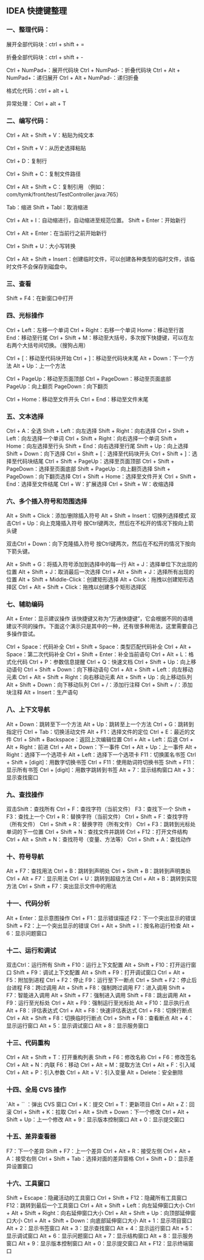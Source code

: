 ## IDEA 快捷键整理

### 一、整理代码：

展开全部代码块：ctrl + shift + =

折叠全部代码块：ctrl + shift + -

Ctrl + NumPad+：展开代码块
Ctrl + NumPad-：折叠代码块
Ctrl + Alt + NumPad+：递归展开
Ctrl + Alt + NumPad-：递归折叠

格式化代码：ctrl + alt + L

异常处理： Ctrl + alt + T



### 二、编写代码：

Ctrl + Alt + Shift + V：粘贴为纯文本

Ctrl + Shift + V：从历史选择粘贴

Ctrl + D：复制行

Ctrl + Shift + C：复制文件路径

Ctrl + Alt + Shift + C：复制引用 （例如：com/tymk/front/test/TestController.java:765）

Tab：缩进
Shift + Tabl：取消缩进

Ctrl + Alt + I：自动缩进行，自动缩进至规范位置。
Shift + Enter：开始新行

Ctrl + Alt + Enter：在当前行之前开始新行

Ctrl + Shift + U：大小写转换

Ctrl + Alt + Shift + Insert：创建临时文件，可以创建各种类型的临时文件，该临时文件不会保存到磁盘中。



### 三、查看

Shift + F4：在新窗口中打开



### 四、光标操作

Ctrl + Left：左移一个单词
Ctrl + Right：右移一个单词
Home：移动至行首
End：移动至行尾
Ctrl + Shift + M：移动至大括号，多次按下快捷键，可以在左右两个大括号间切换。（搜狗占用）

Ctrl + [：移动至代码块开始
Ctrl + ]：移动至代码块末尾
Alt + Down：下一个方法
Alt + Up：上一个方法

Ctrl + PageUp：移动至页面顶部
Ctrl + PageDown：移动至页面底部
PageUp：向上翻页
PageDown：向下翻页

Ctrl + Home：移动至文件开头
Ctrl + End：移动至文件末尾



### 五、文本选择

Ctrl + A：全选
Shift + Left：向左选择
Shift + Right：向右选择
Ctrl + Shift + Left：向左选择一个单词
Ctrl + Shift + Right：向右选择一个单词
Shift + Home：向左选择至行头
Shift + End：向右选择至行尾
Shift + Up：向上选择
Shift + Down：向下选择
Ctrl + Shift + [：选择至代码块开头
Ctrl + Shift + ]：选择至代码块结尾
Ctrl + Shift + PageUp：选择至页面顶部
Ctrl + Shift + PageDown：选择至页面底部
Shift + PageUp：向上翻页选择
Shift + PageDown：向下翻页选择
Ctrl + Shift + Home：选择至文件开关
Ctrl + Shift + End：选择至文件结尾
Ctrl + W：扩展选择
Ctrl + Shift + W：收缩选择



### 六、多个插入符号和范围选择

Alt + Shift + Click：添加/删除插入符号
Alt + Shift + Insert：切换列选择模式
双击Ctrl + Up：向上克隆插入符号
按Ctrl键两次，然后在不松开的情况下按向上箭头键

双击Ctrl + Down：向下克隆插入符号
按Ctrl键两次，然后在不松开的情况下按向下箭头键。

Alt + Shift + G：将插入符号添加到选择中的每一行
Alt + J：选择单位下次出现的位置
Alt + Shift + J：取消最后一次选择
Ctrl + Alt + Shift + J：选择所有出现的位置
Alt + Shift + Middle-Click：创建矩形选择
Alt + Click：拖拽以创建矩形选择区
Ctrl + Alt + Shift + Click：拖拽以创建多个矩形选择区

### 七、辅助编码

Alt + Enter：显示建议操作
该快捷键又称为“万通快捷键”，它会根据不同的语境建议不同的操作。下面这个演示只是其中的一种，还有很多种用法，这里需要自己多操作尝试。

Ctrl + Space：代码补全
Ctrl + Shift + Space：类型匹配代码补全
Ctrl + Alt + Space：第二次代码补全
Ctrl + Shift + Enter：补全当前语句
Ctrl + Alt + L：格式化代码
Ctrl + P：参数信息提醒
Ctrl + Q：快速文档
Ctrl + Shift + Up：向上移动语句
Ctrl + Shift + Down：向下移动语句
Ctrl + Alt + Shift + Left：向左移动元素
Ctrl + Alt + Shift + Right：向右移动元素
Alt + Shift + Up：向上移动队列
Alt + Shift + Down：向下移动队列
Ctrl + /：添加行注释
Ctrl + Shift + /：添加块注释
Alt + Insert：生产语句

### 八、上下文导航

Alt + Down：跳转至下一个方法
Alt + Up：跳转至上一个方法
Ctrl + G：跳转到指定行
Ctrl + Tab：切换活动文件
Alt + F1：选择文件的定位
Ctrl + E：最近的文件
Ctrl + Shift + Backspace：返回上次编辑位置
Ctrl + Alt + Left：后退
Ctrl + Alt + Right：前进
Ctrl + Alt + Down：下一事件
Ctrl + Alt + Up：上一事件
Alt + Right：选择下一个选项卡
Alt + Left：选择下一个选项卡
F11：切换匿名书签
Ctrl + Shift + [digit]：用数字切换书签
Ctrl + F11：使用助词符切换书签
Shift + F11：显示所有书签
Ctrl + [digit]：用数字跳转到书签
Alt + 7：显示结构窗口
Alt + 3：显示查找窗口

### 九、查找操作

双击Shift：查找所有
Ctrl + F：查找字符（当前文件）
F3：查找下一个
Shift + F3：查找上一个
Ctrl + R：替换字符（当前文件）
Ctrl + Shift + F：查找字符（所有文件）
Ctrl + Shift + R：替换字符（所有文件）
Ctrl + F3：跳转到光标处单词的下一位置
Ctrl + Shift + N：查找文件并跳转
Ctrl + F12：打开文件结构
Ctrl + Alt + Shift + N：查找符号（变量、方法等）
Ctrl + Shift + A：查找动作

### 十、符号导航

Alt + F7：查找用法
Ctrl + B：跳转到声明处
Ctrl + Shift + B：跳转到声明类处
Ctrl + Alt + F7：显示用法
Ctrl + U：跳转到超级方法
Ctrl + Alt + B：跳转到实现方法
Ctrl + Shift + F7：突出显示文件中的用法

### 十一、代码分析

Alt + Enter：显示意图操作
Ctrl + F1：显示错误描述
F2：下一个突出显示的错误
Shift + F2：上一个突出显示的错误
Ctrl + Alt + Shift + I：按名称运行检查
Alt + 6：显示问题窗口

### 十二、运行和调试

双击Ctrl：运行所有
Shift + F10：运行上下文配置
Alt + Shift + F10：打开运行窗口
Shift + F9：调试上下文配置
Alt + Shift + F9：打开调试窗口
Ctrl + Alt + F5：附加到进程
Ctrl + F2：停止
F9：运行至下一断点
Ctrl + Shift + F2：停止后台进程
F8：跨过调用
Alt + Shift + F8：强制跨过调用
F7：进入调用
Shift + F7：智能进入调用
Alt + Shift + F7：强制进入调用
Shift + F8：跳出调用
Alt + F9：运行至光标处
Ctrl + Alt + F9：强制运行至光标处
Alt + F10：显示执行点
Alt + F8：评估表达式
Ctrl + Alt + F8：快速评估表达式
Ctrl + F8：切换行断点
Ctrl + Alt + Shift + F8：切换临时行断点
Ctrl + Shift + F8：查看断点
Alt + 4：显示运行窗口
Alt + 5：显示调试窗口
Alt + 8：显示服务窗口

### 十三、代码重构

Ctrl + Alt + Shift + T：打开重构列表
Shift + F6：修改名称
Ctrl + F6：修改签名
Ctrl + Alt + N：内联
F6：移动
Ctrl + Alt + M：提取方法
Ctrl + Alt + F：引入域
Ctrl + Alt + P：引入参数
Ctrl + Alt + V：引入变量
Alt + Delete：安全删除

### 十四、全局 CVS 操作

`Alt + `` ：弹出 CVS 窗口
Ctrl + K：提交
Ctrl + T：更新项目
Ctrl + Alt + Z：回滚
Ctrl + Shift + K：拉取
Ctrl + Alt + Shift + Down：下一个修改
Ctrl + Alt + Shift + Up：上一个修改
Alt + 9：显示版本控制窗口
Alt + 0：显示提交窗口

### 十五、差异查看器

F7：下一个差异
Shift + F7：上一个差异
Ctrl + Alt + R：接受左侧
Ctrl + Alt + A：接受右侧
Ctrl + Shift + Tab：选择对面的差异窗格
Ctrl + Shift + D：显示差异设置窗口

### 十六、工具窗口

Shift + Escape：隐藏活动的工具窗口
Ctrl + Shift + F12：隐藏所有工具窗口
F12：跳转到最后一个工具窗口
Ctrl + Alt + Shift + Left：向左延伸窗口大小
Ctrl + Alt + Shift + Right：向右延伸窗口大小
Ctrl + Alt + Shift + Up：向顶部延伸窗口大小
Ctrl + Alt + Shift + Down：向底部延伸窗口大小
Alt + 1：显示项目窗口
Alt + 2：显示书签窗口
Alt + 3：显示查找窗口
Alt + 4：显示运行窗口
Alt + 5：显示调试窗口
Alt + 6：显示问题窗口
Alt + 7：显示结构窗口
Alt + 8：显示服务窗口
Alt + 9：显示版本控制窗口
Alt + 0：显示提交窗口
Alt + F12：显示终端窗口